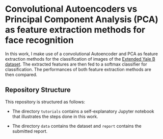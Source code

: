 # Convolutional Autoencoders vs Principal Component Analysis (PCA) as feature extraction methods for face recognition
In this work, I make use of a convolutional Autoencoder and PCA as feature extraction methods for the classification of images of the [Extended Yale B dataset](https://paperswithcode.com/dataset/extended-yale-b-1). The extracted features are then fed to a softmax classifier for classification. The performances of both feature extraction methods are then compared.
## Repository Structure
This repository is structured as follows:
* The directory `tutorials` contains a self-explanatory Jupyter notebook that illustrates the steps done in this work.

* The directory `data` contains the dataset and `report` contains the submitted report.
